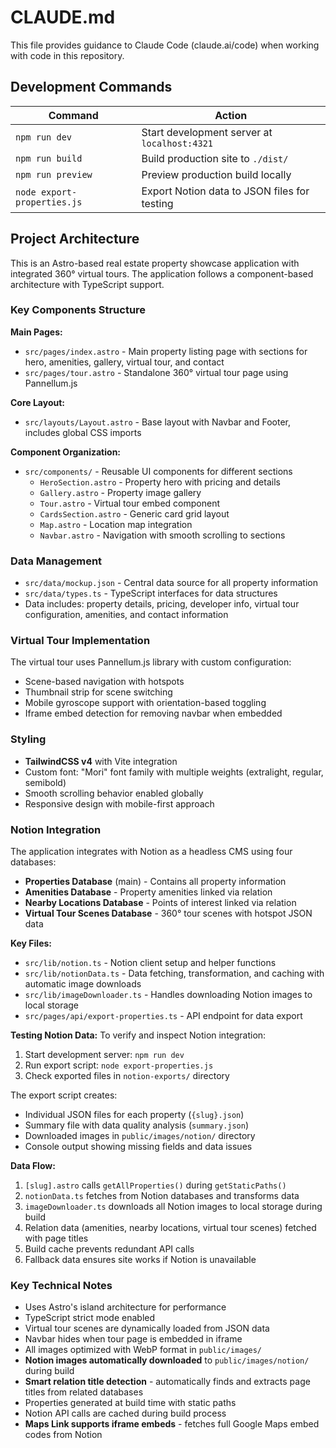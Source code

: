 # CLAUDE.md

This file provides guidance to Claude Code (claude.ai/code) when working with code in this repository.

## Development Commands

| Command | Action |
|---------|--------|
| `npm run dev` | Start development server at `localhost:4321` |
| `npm run build` | Build production site to `./dist/` |
| `npm run preview` | Preview production build locally |
| `node export-properties.js` | Export Notion data to JSON files for testing |

## Project Architecture

This is an Astro-based real estate property showcase application with integrated 360° virtual tours. The application follows a component-based architecture with TypeScript support.

### Key Components Structure

**Main Pages:**
- `src/pages/index.astro` - Main property listing page with sections for hero, amenities, gallery, virtual tour, and contact
- `src/pages/tour.astro` - Standalone 360° virtual tour page using Pannellum.js

**Core Layout:**
- `src/layouts/Layout.astro` - Base layout with Navbar and Footer, includes global CSS imports

**Component Organization:**
- `src/components/` - Reusable UI components for different sections
  - `HeroSection.astro` - Property hero with pricing and details
  - `Gallery.astro` - Property image gallery
  - `Tour.astro` - Virtual tour embed component
  - `CardsSection.astro` - Generic card grid layout
  - `Map.astro` - Location map integration
  - `Navbar.astro` - Navigation with smooth scrolling to sections

### Data Management

- `src/data/mockup.json` - Central data source for all property information
- `src/data/types.ts` - TypeScript interfaces for data structures
- Data includes: property details, pricing, developer info, virtual tour configuration, amenities, and contact information

### Virtual Tour Implementation

The virtual tour uses Pannellum.js library with custom configuration:
- Scene-based navigation with hotspots
- Thumbnail strip for scene switching
- Mobile gyroscope support with orientation-based toggling
- Iframe embed detection for removing navbar when embedded

### Styling

- **TailwindCSS v4** with Vite integration
- Custom font: "Mori" font family with multiple weights (extralight, regular, semibold)
- Smooth scrolling behavior enabled globally
- Responsive design with mobile-first approach

### Notion Integration

The application integrates with Notion as a headless CMS using four databases:

- **Properties Database** (main) - Contains all property information
- **Amenities Database** - Property amenities linked via relation
- **Nearby Locations Database** - Points of interest linked via relation
- **Virtual Tour Scenes Database** - 360° tour scenes with hotspot JSON data

**Key Files:**
- `src/lib/notion.ts` - Notion client setup and helper functions
- `src/lib/notionData.ts` - Data fetching, transformation, and caching with automatic image downloads
- `src/lib/imageDownloader.ts` - Handles downloading Notion images to local storage
- `src/pages/api/export-properties.ts` - API endpoint for data export

**Testing Notion Data:**
To verify and inspect Notion integration:

1. Start development server: `npm run dev`
2. Run export script: `node export-properties.js`
3. Check exported files in `notion-exports/` directory

The export script creates:
- Individual JSON files for each property (`{slug}.json`)
- Summary file with data quality analysis (`summary.json`)
- Downloaded images in `public/images/notion/` directory
- Console output showing missing fields and data issues

**Data Flow:**
1. `[slug].astro` calls `getAllProperties()` during `getStaticPaths()`
2. `notionData.ts` fetches from Notion databases and transforms data
3. `imageDownloader.ts` downloads all Notion images to local storage during build
4. Relation data (amenities, nearby locations, virtual tour scenes) fetched with page titles
5. Build cache prevents redundant API calls
6. Fallback data ensures site works if Notion is unavailable

### Key Technical Notes

- Uses Astro's island architecture for performance
- TypeScript strict mode enabled
- Virtual tour scenes are dynamically loaded from JSON data
- Navbar hides when tour page is embedded in iframe
- All images optimized with WebP format in `public/images/`
- **Notion images automatically downloaded** to `public/images/notion/` during build
- **Smart relation title detection** - automatically finds and extracts page titles from related databases
- Properties generated at build time with static paths
- Notion API calls are cached during build process
- **Maps Link supports iframe embeds** - fetches full Google Maps embed codes from Notion